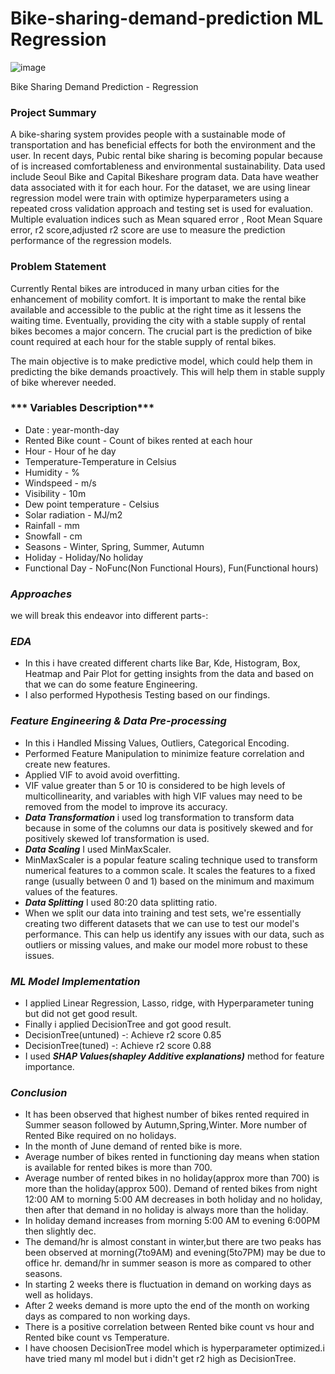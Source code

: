 # Bike-sharing-demand-prediction ML Regression
![image](https://github.com/MDRIZWANKHAN/Bike-sharing-demand-prediction/assets/125923064/b7c4ce89-c1eb-4b58-9a2b-12fd76c33b9b)

Bike Sharing Demand Prediction - Regression

### **Project Summary**
A bike-sharing system provides people with a sustainable mode of transportation and has beneficial effects for both the environment and the user. In recent days, Pubic rental bike sharing is becoming popular because of is increased comfortableness and environmental sustainability. Data used include Seoul Bike and Capital Bikeshare program data. Data have weather data associated with it for each hour. For the dataset, we are using linear regression model were train with optimize hyperparameters using a repeated cross validation approach and testing set is used for evaluation. Multiple evaluation indices such as Mean squared error , Root Mean Square error, r2 score,adjusted r2 score are use to measure the prediction performance of the regression models.


### **Problem Statement**
Currently Rental bikes are introduced in many urban cities for the enhancement of mobility comfort. It is important to make the rental bike available and accessible to the public at the right time as it lessens the waiting time. Eventually, providing the city with a stable supply of rental bikes becomes a major concern. The crucial part is the prediction of bike count required at each hour for the stable supply of rental bikes.

The main objective is to make predictive model, which could help them in predicting the bike demands proactively. This will help them in stable supply of bike wherever needed.

### *** Variables Description***
- Date : year-month-day
- Rented Bike count - Count of bikes rented at each hour
- Hour - Hour of he day
- Temperature-Temperature in Celsius
- Humidity - %
- Windspeed - m/s
- Visibility - 10m
- Dew point temperature - Celsius
- Solar radiation - MJ/m2
- Rainfall - mm
- Snowfall - cm
- Seasons - Winter, Spring, Summer, Autumn
- Holiday - Holiday/No holiday
- Functional Day - NoFunc(Non Functional Hours), Fun(Functional hours)
  
### ***Approaches***
we will break this endeavor into different parts-:
### ***EDA***
- In this i have created different charts like Bar, Kde, Histogram, Box, Heatmap and Pair Plot for getting insights from the data and based on that we can do some feature Engineering.
- I also performed Hypothesis Testing based on our findings.
### ***Feature Engineering & Data Pre-processing***
- In this i Handled Missing Values, Outliers, Categorical Encoding.
- Performed Feature Manipulation to minimize feature correlation and create new features.
- Applied VIF to avoid avoid overfitting.
- VIF value greater than 5 or 10 is considered to be high levels of multicollinearity, and variables with high VIF values may need to be removed from the model to improve its accuracy.
- ***Data Transformation*** i used log transformation to transform data because in some of the columns our data is positively skewed and for positively skewed lof transformation is used.
- ***Data Scaling*** I used MinMaxScaler.
- MinMaxScaler is a popular feature scaling technique used to transform numerical features to a common scale. It scales the features to a fixed range (usually between 0 and 1) based on the minimum and maximum values of the features.
- ***Data Splitting*** I used 80:20 data splitting ratio.
- When we split our data into training and test sets, we're essentially creating two different datasets that we can use to test our model's performance. This can help us identify any issues with our data, such as outliers or missing values, and make our model more robust to these issues.
  
### ***ML Model Implementation***
 - I applied Linear Regression, Lasso, ridge, with Hyperparameter tuning but did not get good result.
 - Finally i applied DecisionTree and got good result.
 - DecisionTree(untuned) -: Achieve r2 score 0.85
 - DecisionTree(tuned) -: Achieve r2 score 0.88
 - I used ***SHAP Values(shapley Additive explanations)***  method for feature importance.

### ***Conclusion***
 - It has been observed that highest number of bikes rented required in Summer season followed by Autumn,Spring,Winter.
More number of Rented Bike required on no holidays.
- In the month of June demand of rented bike is more.
- Average number of bikes rented in functioning day means when station is available for rented bikes is more than 700.
- Average number of rented bikes in no holiday(approx more than 700) is more than the holiday(approx 500). Demand of rented bikes from night 12:00 AM to morning 
  5:00 AM decreases in both holiday and no holiday, then after that demand in no holiday is always more than the holiday.
- In holiday demand increases from morning 5:00 AM to evening 6:00PM then slightly dec.
- The demand/hr is almost constant in winter,but there are two peaks has been observed at morning(7to9AM) and evening(5to7PM) may be due to office hr.
  demand/hr in summer season is more as compared to other seasons.
- In starting 2 weeks there is fluctuation in demand on working days as well as holidays.
- After 2 weeks demand is more upto the end of the month on working days as compared to non working days.
- There is a positive correlation between Rented bike count vs hour and Rented bike count vs Temperature.
- I have choosen DecisionTree model which is hyperparameter optimized.i have tried many ml model but i didn't get r2 high as DecisionTree.
